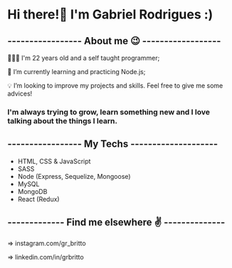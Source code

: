 # Hi there!👋 I'm Gabriel Rodrigues :)


## ----------------- About me 😉 ------------------

👨🏻‍🦱 I'm 22 years old and a self taught programmer;

🌱 I’m currently learning and practicing Node.js;

💡 I’m looking to improve my projects and skills. Feel free to give me some advices!


### I'm always trying to grow, learn something new and I love talking about the things I learn.

## ----------------- My Techs --------------------

- HTML, CSS & JavaScript
- SASS
- Node (Express, Sequelize, Mongoose)
- MySQL
- MongoDB
- React (Redux)

## ------------- Find me elsewhere ✌️ --------------

=> instagram.com/gr_britto

=> linkedin.com/in/grbritto
